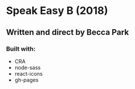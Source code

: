 # Speak Easy B (2018)
## Written and direct by Becca Park

### Built with:
- CRA
- node-sass
- react-icons
- gh-pages

